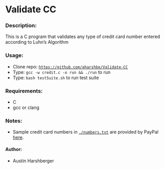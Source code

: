 # Validate CC

### Description:
  This is a C program that validates any type of credit card number entered according to Luhn’s Algorithm

### Usage:
* Clone repo: [`https://github.com/aharshbe/Validate-CC`](https://github.com/aharshbe/Validate-CC)
* Type: `gcc -w credit.c -o run && ./run` to run
* Type: `bash testSuite.sh` to run test suite

### Requirements:
* C
* gcc or clang

### Notes:
* Sample credit card numbers in [`./numbers.txt`](https://github.com/aharshbe/Validate-CC/blob/master/numbers.txt) are provided by PayPal [here](https://developer.paypal.com/docs/payflow/payflow-pro/payflow-pro-testing/#credit-card-numbers-for-testing).


#### Author:
* Austin Harshberger

